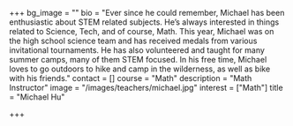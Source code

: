 +++
bg_image = ""
bio = "Ever since he could remember, Michael has been enthusiastic about STEM related subjects. He’s always interested in things related to Science, Tech, and of course, Math. This year, Michael was on the high school science team and has received medals from various invitational tournaments. He has also volunteered and taught for many summer camps, many of them STEM focused. In his free time, Michael loves to go outdoors to hike and camp in the wilderness, as well as bike with his friends."
contact = []
course = "Math"
description = "Math Instructor"
image = "/images/teachers/michael.jpg"
interest = ["Math"]
title = "Michael Hu"

+++
